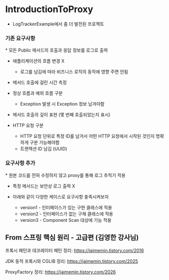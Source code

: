 # IntroductionToProxy
- LogTrackerExample에서 좀 더 발전된 프로젝트

<h3>기존 요구사항</h3>
* 모든 Public 메서드의 호출과 응답 정보를 로그로 출력

* 애플리케이션의 흐름 변경 X
  * 로그를 남김에 따라 비즈니스 로직의 동작에 영향 주면 안됨
  
* 메서드 호출에 걸린 시간 측정

* 정상 흐름과 예외 흐름 구분
  * Exception 발생 시 Exception 정보 남겨야함
  
* 메서드 호출의 깊이 표현 (몇 번째 호출되었는지 표시)

* HTTP 요청 구분
  * HTTP 요청 단위로 특정 ID를 남겨서 어떤 HTTP 요청에서 시작된 것인지 명확하게 구분 가능해야함
  * 트랜잭션 ID 남김 (UUID)
  
<h3>요구사항 추가</h3>
* 원본 코드를 전혀 수정하지 않고 proxy를 통해 로그 추적기 적용

* 특정 메서드는 보안상 로그 출력 X

* 아래와 같이 다양한 케이스로 요구사항 충족시켜보자
  * version1 - 인터페이스가 있는 구현 클래스에 적용
  * version2 - 인터페이스가 없는 구체 클래스에 적용
  * version3 - Component Scan 대상에 기능 적용
  
From 스프링 핵심 원리 - 고급편 (김영한 강사님)
---
프록시 패턴과 데코레이터 패턴 정리: https://jaimemin.tistory.com/2016

JDK 동적 프록시와 CGLIB 정리: https://jaimemin.tistory.com/2025

ProxyFactory 정리: https://jaimemin.tistory.com/2026
